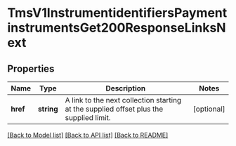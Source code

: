 # TmsV1InstrumentidentifiersPaymentinstrumentsGet200ResponseLinksNext

## Properties
Name | Type | Description | Notes
------------ | ------------- | ------------- | -------------
**href** | **string** | A link to the next collection starting at the supplied offset plus the supplied limit. | [optional] 

[[Back to Model list]](../README.md#documentation-for-models) [[Back to API list]](../README.md#documentation-for-api-endpoints) [[Back to README]](../README.md)



